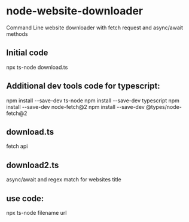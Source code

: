 # node-website-downloader
Command Line website downloader with fetch request and async/await methods

## Initial code
npx ts-node download.ts

## Additional dev tools code for typescript:
npm install --save-dev ts-node
npm install --save-dev typescript
npm install --save-dev node-fetch@2
npm install --save-dev @types/node-fetch@2

## download.ts
fetch api 

## download2.ts
async/await and regex match for websites title

## use code:
npx ts-node filename url


